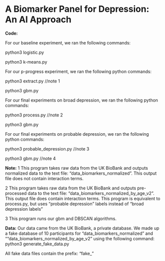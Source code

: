 # A Biomarker Panel for Depression: An AI Approach
**Code:**

For our baseline experiment, we ran the following commands:

python3 logistic.py

python3 k-means.py



For our p-progress experiment, we ran the following python commands:

python3 extract.py //note 1

python3 gbm.py



For our final experiments on broad depression, we ran the following python commands:

python3 process.py //note 2

python3 gbm.py



For our final experiments on probable depression, we ran the following python commands:

python3 probable_depression.py //note 3

python3 gbm.py //note 4



**Note:**
1 This program takes raw data from the UK BioBank and outputs normalized data to the text file: “data_biomarkers_normalized”. This output file does not contain interaction terms.

2 This program takes raw data from the UK BioBank and outputs pre-processed data to the text file: “data_biomarkers_normalized_by_age_v2”. This output file does contain interaction terms.
This program is equivalent to process.py, but uses “probable depression” labels instead of “broad depression labels”

3 This program runs our gbm and DBSCAN algorithms.

**Data:**
Our data came from the UK BioBank, a private database. We made up a fake database of 10 participants for “data_biomarkers_normalized” and ““data_biomarkers_normalized_by_age_v2” using the following command:
python3 generate_fake_data.py

All fake data files contain the prefix: “fake_”
